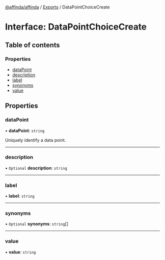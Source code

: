 [@affinda/affinda](../README.md) / [Exports](../modules.md) / DataPointChoiceCreate

# Interface: DataPointChoiceCreate

## Table of contents

### Properties

- [dataPoint](DataPointChoiceCreate.md#datapoint)
- [description](DataPointChoiceCreate.md#description)
- [label](DataPointChoiceCreate.md#label)
- [synonyms](DataPointChoiceCreate.md#synonyms)
- [value](DataPointChoiceCreate.md#value)

## Properties

### dataPoint

• **dataPoint**: `string`

Uniquely identify a data point.

___

### description

• `Optional` **description**: `string`

___

### label

• **label**: `string`

___

### synonyms

• `Optional` **synonyms**: `string`[]

___

### value

• **value**: `string`
